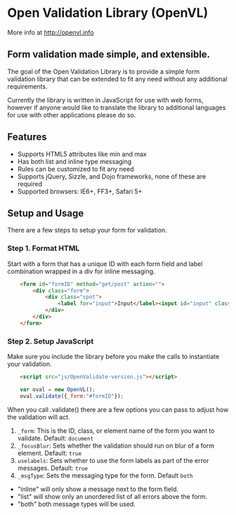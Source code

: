 Open Validation Library (OpenVL)
================================
More info at http://openvl.info

Form validation made simple, and extensible.
-------------------------------------------
The goal of the Open Validation Library is to provide a simple form validation library that can be extended to fit any need without any additional requirements.

Currently the library is written in JavaScript for use with web forms, however if anyone would like to translate the library to additional languages for use with other applications please do so.

Features
--------
* Supports HTML5 attributes like min and max
* Has both list and inline type messaging
* Rules can be customized to fit any need
* Supports jQuery, Sizzle, and Dojo frameworks, none of these are required
* Supported browsers: IE6+, FF3+, Safari 5+

Setup and Usage
---------------
There are a few steps to setup your form for validation.

### Step 1. Format HTML
Start with a form that has a unique ID with each form field and label combination wrapped in a div for inline messaging.

```html
	<form id="formID" method="get/post" action="">
		<div class="form">
			<div class="spot">
				<label for="input">Input</label><input id="input" class="form_req">
			</div>
		</div>
	</form>
```

### Step 2. Setup JavaScript
Make sure you include the library before you make the calls to instantiate your validation.

```html
	<script src="js/OpenValidate-version.js"></script>
```
```javascript
	var oval = new OpenVL();
	oval.validate({_form:"#formID"});
```
When you call .validate() there are a few options you can pass to adjust how the validation will act.

1. `_form`: This is the ID, class, or element name of the form you want to validate. Default: `document`
2. `_focusBlur`: Sets whether the validation should run on blur of a form element. Default: `true`
3. `uselabels`: Sets whether to use the form labels as part of the error messages. Default: `true`
4. `_msgType`: Sets the messaging type for the form. Default `both`
* "inline" will only show a message next to the form field.
* "list" will show only an unordered list of all errors above the form.
* "both" both message types will be used.